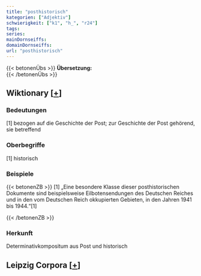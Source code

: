 ```yaml
---
title: "posthistorisch"
kategorien: ["Adjektiv"]
schwierigkeit: ["k1", "h_", "r24"]
tags:
series:
mainDornseiffs:
domainDornseiffs:
url: "posthistorisch"
---
```


{{< betonenÜbs >}}
**Übersetzung:**  
{{< /betonenÜbs >}}

## Wiktionary [[+](https://de.wiktionary.org/wiki/posthistorisch)]

### Bedeutungen
[1] bezogen auf die Geschichte der Post; zur Geschichte der Post gehörend, sie betreffend  

### Oberbegriffe
[1] historisch  

### Beispiele
{{< betonenZB >}}
[1] „Eine besondere Klasse dieser posthistorischen Dokumente sind beispielsweise Eilbotensendungen des Deutschen Reiches und in den vom Deutschen Reich okkupierten Gebieten, in den Jahren 1941 bis 1944.“[1]  

{{< /betonenZB >}}
### Herkunft
Determinativkompositum aus Post und historisch  


## Leipzig Corpora [[+](https://corpora.uni-leipzig.de/en/res?word=posthistorisch&corpusId=deu_newscrawl-public_2018)]

